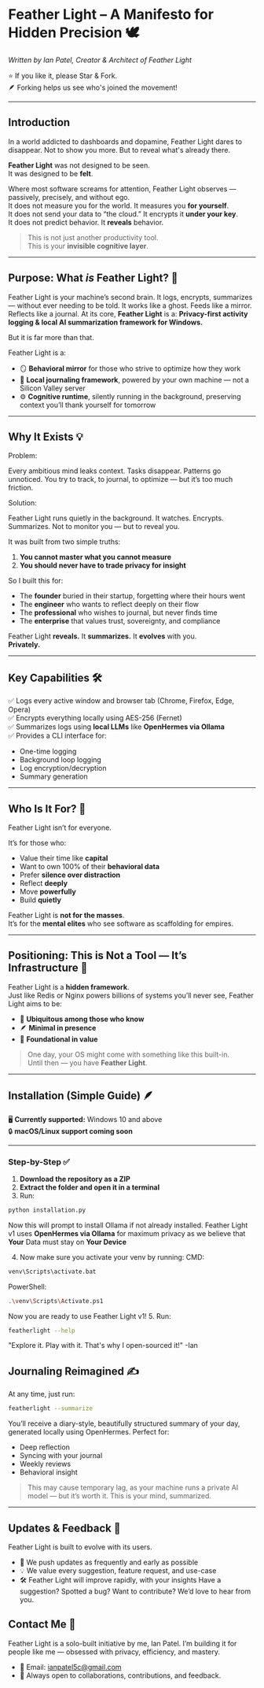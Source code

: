 #  Feather Light – A Manifesto for Hidden Precision 🕊️
*Written by Ian Patel, Creator & Architect of Feather Light*

⭐️ If you like it, please Star & Fork.  
🪶 Forking helps us see who's joined the movement!

---

## Introduction  
In a world addicted to dashboards and dopamine, Feather Light dares to disappear.
Not to show you more. But to reveal what's already there.

**Feather Light** was not designed to be seen.  
It was designed to be **felt**.

Where most software screams for attention, Feather Light observes — passively, precisely, and without ego.  
It does not measure you for the world. It measures you **for yourself**.  
It does not send your data to “the cloud.” It encrypts it **under your key**.  
It does not predict behavior. It **reveals** behavior.

> This is not just another productivity tool.  
> This is your **invisible cognitive layer**.

---

##  Purpose: What *is* Feather Light? 🎯

Feather Light is your machine’s second brain.
It logs, encrypts, summarizes — without ever needing to be told.
It works like a ghost. Feeds like a mirror. Reflects like a journal.
At its core, **Feather Light** is a:
**Privacy-first activity logging & local AI summarization framework for Windows.**

But it is far more than that.

Feather Light is a:

- 🪞 **Behavioral mirror** for those who strive to optimize how they work  
- 📓 **Local journaling framework**, powered by your own machine — not a Silicon Valley server  
- ⚙️ **Cognitive runtime**, silently running in the background, preserving context you’ll thank yourself for tomorrow

---

##  Why It Exists 💡

Problem:

Every ambitious mind leaks context. Tasks disappear. Patterns go unnoticed.
You try to track, to journal, to optimize — but it’s too much friction.

Solution:

Feather Light runs quietly in the background.
It watches. Encrypts. Summarizes.
Not to monitor you — but to reveal you.

It was built from two simple truths:

1. **You cannot master what you cannot measure**  
2. **You should never have to trade privacy for insight**

So I built this for:

- The **founder** buried in their startup, forgetting where their hours went  
- The **engineer** who wants to reflect deeply on their flow  
- The **professional** who wishes to journal, but never finds time  
- The **enterprise** that values trust, sovereignty, and compliance  

Feather Light **reveals.** It **summarizes.** It **evolves** with you.  
**Privately.**

---

##  Key Capabilities 🛠️

✅ Logs every active window and browser tab (Chrome, Firefox, Edge, Opera)  
✅ Encrypts everything locally using AES-256 (Fernet)  
✅ Summarizes logs using **local LLMs** like **OpenHermes via Ollama**  
✅ Provides a CLI interface for:

- One-time logging  
- Background loop logging  
- Log encryption/decryption  
- Summary generation

---

##  Who Is It For? 👤

Feather Light isn’t for everyone.

It’s for those who:

- Value their time like **capital**  
- Want to own 100% of their **behavioral data**  
- Prefer **silence over distraction**  
- Reflect **deeply**  
- Move **powerfully**  
- Build **quietly**

Feather Light is **not for the masses**.  
It’s for the **mental elites** who see software as scaffolding for empires.

---

##  Positioning: This is Not a Tool — It’s Infrastructure 🧱

Feather Light is a **hidden framework**.  
Just like Redis or Nginx powers billions of systems you’ll never see, Feather Light aims to be:

- 🫥 **Ubiquitous among those who know**  
- 🪶 **Minimal in presence**  
- 🧠 **Foundational in value**

> One day, your OS might come with something like this built-in.  
> Until then — you have **Feather Light**.

---

##  Installation (Simple Guide) 🪶

🖥️ **Currently supported:** Windows 10 and above  
🔒 **macOS/Linux support coming soon**

---

###  Step-by-Step ✅

1. **Download the repository as a ZIP**  
2. **Extract the folder and open it in a terminal**  
3. Run:

```bash
python installation.py
```
Now this will prompt to install Ollama if not already installed. Feather Light v1 uses **OpenHermes via Ollama** for maximum privacy as we believe that **Your** Data must stay on **Your Device**

4. Now make sure you activate your venv by running:
CMD:
```bash
venv\Scripts\activate.bat
```
PowerShell:
```bash
.\venv\Scripts\Activate.ps1
```
Now you are ready to use Feather Light v1!
5. Run:
```bash
featherlight --help
```
"Explore it. Play with it. That's why I open-sourced it!" -Ian
## Journaling Reimagined ✍️
At any time, just run:
```bash
featherlight --summarize
```
You’ll receive a diary-style, beautifully structured summary of your day, generated locally using OpenHermes.
Perfect for:
-  Deep reflection
-  Syncing with your journal
-  Weekly reviews
-  Behavioral insight
> This may cause temporary lag, as your machine runs a private AI model — but it’s worth it. This is your mind, summarized.

---

## Updates & Feedback 🔄
Feather Light is built to evolve with its users.
- 🔁 We push updates as frequently and early as possible
- 💡 We value every suggestion, feature request, and use-case
- 🛠️ Feather Light will improve rapidly, with your insights
Have a suggestion? Spotted a bug? Want to contribute?
We’d love to hear from you.

## Contact Me 📩
Feather Light is a solo-built initiative by me, Ian Patel.
I’m building it for people like me — obsessed with privacy, efficiency, and mastery.
- 📧 Email: ianpatel5c@gmail.com
- 💬 Always open to collaborations, contributions, and feedback.
